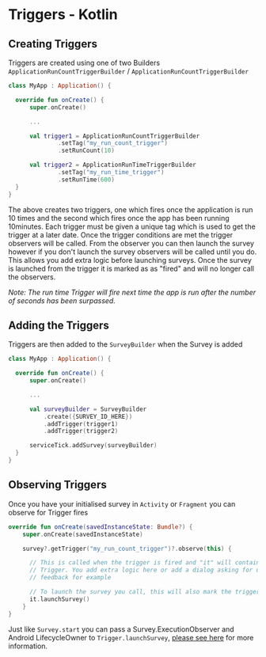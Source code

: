# Triggers - Kotlin

## Creating Triggers

Triggers are created using one of two Builders `ApplicationRunCountTriggerBuilder` / `ApplicationRunCountTriggerBuilder`

```Kotlin
class MyApp : Application() {

  override fun onCreate() {
      super.onCreate()

      ...

      val trigger1 = ApplicationRunCountTriggerBuilder
              .setTag("my_run_count_trigger")
              .setRunCount(10)

      val trigger2 = ApplicationRunTimeTriggerBuilder
              .setTag("my_run_time_trigger")
              .setRunTime(600)
  }
}
```

The above creates two triggers, one which fires once the application is run 10 times and the second which fires once the app has been running 10minutes. Each trigger must be given a unique tag which is used to get the trigger at a later date. Once the trigger conditions are met the trigger observers will be called. From the observer you can then launch the survey however if you don't launch the survey observers will be called until you do. This allows you add extra logic before launching surveys. Once the survey is launched from the trigger it is marked as as "fired" and will no longer call the observers.

_Note: The run time Trigger will fire next time the app is run after the number of seconds has been surpassed._

## Adding the Triggers

Triggers are then added to the `SurveyBuilder` when the Survey is added

```Kotlin
class MyApp : Application() {

  override fun onCreate() {
      super.onCreate()

      ...

      val surveyBuilder = SurveyBuilder
          .create({SURVEY_ID_HERE})
          .addTrigger(trigger1)
          .addTrigger(trigger2)

      serviceTick.addSurvey(surveyBuilder)
  }
}
```

## Observing Triggers

Once you have your initialised survey in `Activity` or `Fragment` you can observe for Trigger fires

```Kotlin
override fun onCreate(savedInstanceState: Bundle?) {
    super.onCreate(savedInstanceState)

    survey?.getTrigger("my_run_count_trigger")?.observe(this) {

      // This is called when the trigger is fired and "it" will contain the
      // Trigger. You add extra logic here or add a dialog asking for user
      // feedback for example

      // To launch the survey you call, this will also mark the trigger as fired
      it.launchSurvey()
    }
}
```

Just like `Survey.start` you can pass a Survey.ExecutionObserver and Android LifecycleOwner to `Trigger.launchSurvey`, [please see here](basic_usage_kotlin.md#observing-a-survey-whilst-its-being-performed-with-surveyexecutionobserver) for more information.
